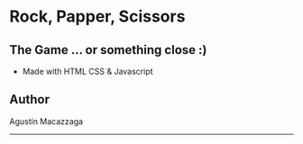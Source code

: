# Rock, Papper, Scissors

## The Game ... or something close :)

- Made with HTML CSS & Javascript

## Author

Agustín Macazzaga

---
